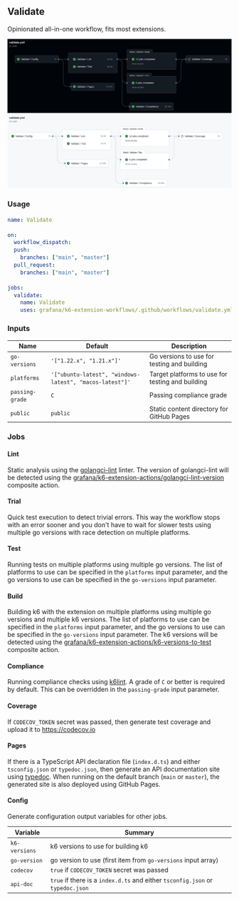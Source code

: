 ## Validate

Opinionated all-in-one workflow, fits most extensions.

![Visualization](validate-dark.png#gh-dark-mode-only)
![Visualization](validate-light.png#gh-light-mode-only)

### Usage

```yaml
name: Validate

on:
  workflow_dispatch:
  push:
    branches: ["main", "master"]
  pull_request:
    branches: ["main", "master"]

jobs:
  validate:
    name: Validate
    uses: grafana/k6-extension-workflows/.github/workflows/validate.yml@v0.1.0
```

### Inputs

Name           | Default                                                | Description
---------------|--------------------------------------------------------|--------------------
`go-versions`  |`'["1.22.x", "1.21.x"]'`                                | Go versions to use for testing and building
`platforms`    |`'["ubuntu-latest", "windows-latest", "macos-latest"]'` | Target platforms to use for testing and building
`passing-grade`|`C`                                                     | Passing compliance grade
`public`       |`public`                                                | Static content directory for GitHub Pages

### Jobs

#### Lint

Static analysis using the [golangci-lint](https://github.com/golangci/golangci-lint) linter. The version of golangci-lint will be detected using the [grafana/k6-extension-actions/golangci-lint-version](https://github.com/grafana/k6-extension-actions/tree/main/golangci-lint-version) composite action.

#### Trial

Quick test execution to detect trivial errors. This way the workflow stops with an error sooner and you don't have to wait for slower tests using multiple go versions with race detection on multiple platforms.

#### Test

Running tests on multiple platforms using multiple go versions. The list of platforms to use can be specified in the `platforms` input parameter, and the go versions to use can be specified in the `go-versions` input parameter.

#### Build

Building k6 with the extension on multiple platforms using multiple go versions and multiple k6 versions. The list of platforms to use can be specified in the `platforms` input parameter, and the go versions to use can be specified in the `go-versions` input parameter. The k6 versions will be detected using the [grafana/k6-extension-actions/k6-versions-to-test](https://github.com/grafana/k6-extension-actions/tree/main/k6-versions-to-test) composite action.

#### Compliance

Running compliance checks using [k6lint](https://github.com/grafana/k6lint). A grade of `C` or better is required by default. This can be overridden in the `passing-grade` input parameter.

#### Coverage

If `CODECOV_TOKEN` secret was passed, then generate test coverage and upload it to https://codecov.io

#### Pages

If there is a TypeScript API declaration file (`index.d.ts`) and either `tsconfig.json` or `typedoc.json`, then generate an API documentation site using [typedoc](https://typedoc.org). When running on the default branch (`main` or `master`), the generated site is also deployed using GitHub Pages.

#### Config

Generate configuration output variables for other jobs.

Variable      | Summary
--------------|--------
`k6-versions` | k6 versions to use for building k6
`go-version`  | go version to use (first item from `go-versions` input array)
`codecov`     | `true` if `CODECOV_TOKEN` secret was passed
`api-doc`     | `true` if there is a `index.d.ts` and either `tsconfig.json` or `typedoc.json`
